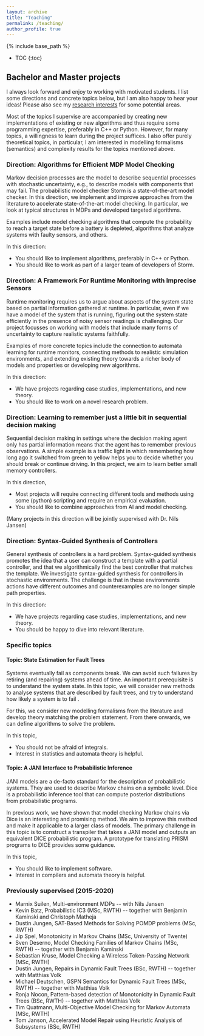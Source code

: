 ```yaml
---
layout: archive
title: "Teaching"
permalink: /teaching/
author_profile: true
---
```


{% include base_path %}

* TOC
{:toc}

Bachelor and Master projects
----------------------------
I always look forward and enjoy to working with motivated students. I list some directions and concrete topics below, but I am also happy to hear your ideas!
Please also see my [research interests](../research) for some potential areas. 

Most of the topics I supervise are accompanied by creating new implementations of existing or new algorithms and thus require some programming expertise, preferably in C++ or Python. However, for many topics, a willingness to learn during the project suffices. I also offer purely theoretical topics, in particular, I am interested in modelling formalisms (semantics) and complexity results for the topics mentioned above.

### Direction: Algorithms for Efficient MDP Model Checking
Markov decision processes are the model to describe sequential processes with stochastic uncertainty, e.g., to describe models with components that may fail. 
The probabilistic model checker Storm is a state-of-the-art model checker. 
In this direction, we implement and improve approaches from the literature to accelerate state-of-the-art model checking. In particular, we look at typical structures in MDPs and developed targeted algorithms.

Examples include model checking algorithms that compute the probability to reach a target state before a battery is depleted, algorithms that analyze systems with faulty sensors, and others. 

In this direction: 
- You should like to implement algorithms, preferably in C++ or Python.
- You should like to work as part of a larger team of developers of Storm. 

### Direction: A Framework For Runtime Monitoring with Imprecise Sensors
Runtime monitoring requires us to argue about aspects of the system state based on partial information gathered at runtime. In particular, even if we have a model of the system that is running,  figuring out the system state efficiently in the presence of noisy sensor readings is challenging. Our project focusses on working with models that include many forms of uncertainty to capture realistic systems faithfully.  

Examples of more concrete topics include the connection to automata learning for runtime monitors, connecting methods to realistic simulation environments, and extending existing theory towards a richer body of models and properties or developing new algorithms. 

In this direction:
- We have projects regarding case studies, implementations, and new theory.
- You should like to work on a novel research problem.

### Direction: Learning to remember just a little bit in sequential decision making
Sequential decision making in settings where the decision making agent only has partial information means that the agent has to remember previous observations. 
A simple example is a traffic light in which remembering how long ago it switched from green to yellow helps you to decide whether you should break or continue driving. In this project, we aim to learn better small memory controllers.  

In this direction,
- Most projects will require connecting different tools and methods using some (python) scripting and require an empirical evaluation.
- You should like to combine approaches from AI and model checking.

(Many projects in this direction will be jointly supervised with Dr. Nils Jansen)

### Direction: Syntax-Guided Synthesis of Controllers
General synthesis of controllers is a hard problem. 
Syntax-guided synthesis promotes the idea that a user can construct a template with a partial controller, and that we algorithmically find the best controller that matches the template. 
We investigate syntax-guided synthesis for controllers in stochastic environments. 
The challenge is that in these environments actions have different outcomes and counterexamples are no longer simple path properties.   

In this direction: 
- We have projects regarding case studies, implementations, and new theory.
- You should be happy to dive into relevant literature.


### Specific topics

#### Topic: State Estimation for Fault Trees
Systems eventually fail as components break. We can avoid such failures by retiring (and repairing) systems ahead of time. An important prerequisite is to understand the system state. 
In this topic, we will consider new methods to analyse systems that are described by fault trees, and try to understand how likely a system is to fail .

For this, we consider new modelling formalisms from the literature and develop theory matching the problem statement. From there onwards, we can define algorithms to solve the problem. 

In this topic, 
- You should not be afraid of integrals.
- Interest in statistics and automata theory is helpful.


#### Topic: A JANI Interface to Probabilistic Inference
JANI models are a de-facto standard for the description of probabilistic systems. They are used to describe Markov chains on a symbolic level. 
Dice is a probabilistic inference tool that can compute posterior distributions from probabilistic programs. 

In previous work, we have shown that model checking Markov chains via Dice is an interesting and promising method. We aim to improve this method and make it applicable to a larger class of models.  The primary challenge in this topic is to construct a transpiler that takes a JANI model and outputs an equivalent DICE probabilistic program. A prototype for translating PRISM programs to DICE provides some guidance. 

In this topic,
- You should like to implement software.
- Interest in compilers and automata theory is helpful.


### Previously supervised (2015-2020)
- Marnix Suilen, Multi-environment MDPs -- with Nils Jansen
- Kevin Batz, Probabilistic IC3 (MSc, RWTH) -- together with Benjamin Kaminski and Christoph Matheja 
- Dustin Jungen, SAT-Based Methods for Solving POMDP problems (MSc, RWTH)
- Jip Spel, Monotonicity in Markov Chains (MSc, University of Twente)
- Sven Deserno,  Model Checking Families of Markov Chains (MSc, RWTH) -- together with Benjamin Kaminski
- Sebastian Kruse, Model Checking a Wireless Token-Passing Network (MSc, RWTH)
- Dustin Jungen, Repairs in Dynamic Fault Trees (BSc, RWTH) -- together with Matthias Volk
- Michael Deutschen, GSPN Semantics for Dynamic Fault Trees (MSc, RWTH) -- together with Matthias Volk
- Ronja Nocon, Pattern-based detection of Monotonicity in Dynamic Fault Trees (BSc, RWTH) -- together with Matthias Volk
- Tim Quatmann, Multi-Objective Model Checking for Markov Automata (MSc, RWTH)
- Tom Janson, Accelerated Model Repair using Heuristic Analysis of Subsystems (BSc, RWTH)


